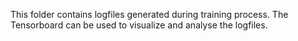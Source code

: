 This folder contains logfiles generated during training process.
The Tensorboard can be used to visualize and analyse the logfiles.